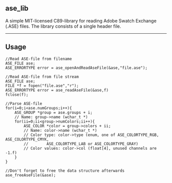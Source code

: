 ## ase_lib

A simple MIT-licensed C89-library for reading Adobe Swatch Exchange (.ASE) files.
The library consists of a single header file.

----------------

## Usage

```
//Read ASE-file from filename
ASE_FILE ase;
ASE_ERRORTYPE error = ase_openAndReadAseFile(&ase,"file.ase");

//Read ASE-file from file stream
ASE_FILE ase;
FILE *f = fopen("file.ase","r");
ASE_ERRORTYPE error = ase_readAseFile(&ase,f)
fclose(f);

//Parse ASE-file
for(i=0;i<ase.numGroups;i++){
    ASE_GROUP *group = ase.groups + i;
    // Name: group->name (wchar_t *)
    for(ii=0;ii<group->numColors;ii++){
        ASE_COLOR *color = group->colors + ii;
        // Name: color->name (wchar_t *)
        // Color type: color->type (enum, one of ASE_COLORTYPE_RGB, ASE_COLORTYPE_CMYK,
        //        ASE_COLORTYPE_LAB or ASE_COLORTYPE_GRAY)
        // Color values: color->col (float[4], unused channels are -1.f)
    }
}

//Don't forget to free the data structure afterwards
ase_freeAseFile(&ase);
```


